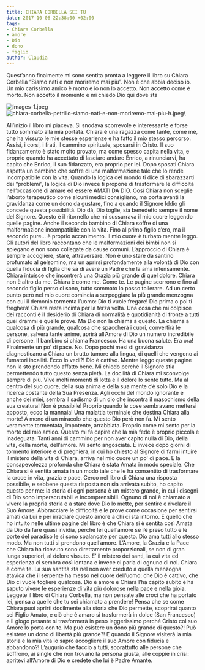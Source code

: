 ```yaml
---
title: CHIARA CORBELLA SEI TU
date: 2017-10-06 22:38:00 +02:00
tags:
- Chiara Corbella
- amore
- Dio
- dono
- figlio
author: Claudia
---
```


Quest’anno finalmente mi sono sentita pronta a leggere il libro su Chiara Corbella “Siamo nati e non moriremo mai più”. Non è che abbia deciso io. Un mio carissimo amico è morto e io non lo accetto. Non accetto come è morto. Non accetto il momento e mi chiedo Dio qui dove sta

![images-1.jpeg](/uploads/images-1.jpeg)![chiara-corbella-petrillo-siamo-nati-e-non-moriremo-mai-piu-h.jpeg](/uploads/chiara-corbella-petrillo-siamo-nati-e-non-moriremo-mai-piu-h.jpeg)\

All’inizio il libro mi piaceva. Si snodava scorrevole e interessante e forse tutto sommato alla mia portata. Chiara è una ragazza come tante, come me, che ha vissuto le mie stesse esperienze e ha fatto il mio stesso percorso. Assisi, i corsi, i frati, il cammino spirituale, sposarsi in Cristo. Il suo fidanzamento è stato molto provato, ma come spesso capita nella vita, e proprio quando ha accettato di lasciare andare Enrico, a rinunciarvi, ha capito che Enrico, il suo fidanzato, era proprio per lei. Dopo sposati Chiara aspetta un bambino che soffre di una malformazione tale che lo rende incompatibile con la vita. Quando la logica del mondo ti dice di sbarazzarti dei “problemi”, la logica di Dio invece ti propone di trasformare le difficoltà nell’occasione di amare ed essere AMATI DA DIO. Così Chiara non sceglie l’aborto terapeutico come alcuni medici consigliano, ma porta avanti la gravidanza come un dono da gustare, fino a quando il Signore Iddio gli concede questa possibilità. Dio dà, Dio toglie, sia benedetto sempre il nome del Signore. Questo è il ritornello che mi sussurrava il mio cuore leggendo quelle pagine. Anche il secondo bambino di Chiara soffre di una malformazione incompatibile con la vita. Fino al primo figlio c’ero, ma il secondo pure… è proprio accanimento. Il mio cuore è turbato mentre leggo. Gli autori del libro raccontano che le malformazioni dei bimbi non si spiegano e non sono collegate da cause comuni. L’approccio di Chiara è sempre accogliere, stare, attraversare. Non è uno stare da santino profumato al gelsomino, ma un aprirsi profondamente alla volontà di Dio con quella fiducia di figlia che sa di avere un Padre che la ama intensamente. Chiara intuisce che incontrerà una Grazia più grande di quel dolore. Chiara non è altro da me. Chiara è come me. Come te. Le pagine scorrono e fino al secondo figlio perso ci sono, tutto sommato lo posso tollerare. Ad un certo punto però nel mio cuore comincia a serpeggiare la più grande menzogna con cui il demonio tormenta l’uomo: Dio ti vuole fregare! Dio prima o poi ti fregherà!
Chiara resta incinta per la terza volta. Una cosa che mi colpisce dei racconti è il desiderio di  Chiara di normalità e quotidianità di fronte a tutti quei drammi e quelle prove. Ma Dio non la chiama a questo. La chiama a qualcosa di più grande, qualcosa che spaccherà i cuori, convertirà le persone, salverà tante anime, aprirà all’Amore di Dio un numero incredibile di persone. Il bambino si chiama Francesco. Ha una buona salute. Era ora! Finalmente un po' di pace. No. Dopo pochi mesi di gravidanza diagnosticano a Chiara un brutto tumore alla lingua, di quelli che vengono ai fumatori incalliti. Ecco lo vedi?! Dio è cattivo. Mentre leggo queste pagine non la sto prendendo affatto bene. Mi chiedo perché il Signore stia permettendo tutto questo senza pietà. La docilità di Chiara mi sconvolge sempre di più. Vive molti momenti di lotta e il dolore lo sente tutto. Ma al centro del suo cuore, della sua anima e della sua mente c’è solo Dio e la ricerca costante della Sua Presenza. Agli occhi del mondo ignorante e anche dei miei, sembra il sadismo di un dio che incontra il masochismo della sua creatura! Non è possibile! Proprio quando le cose sembravano mettersi apposto, ecco la mannaia! Una malattia terminale che destina Chiara alla morte! A meno di un miracolo che questo Dio però non fa. Mi sento veramente tormentata, impotente, arrabbiata. Proprio come mi sento per la morte del mio amico. Questo mi fa capire che la mia fede è proprio piccola e inadeguata. Tanti anni di cammino per non aver capito nulla di Dio, della vita, della morte, dell’amore. Mi sento angosciata.
E invece dopo giorni di tormento interiore e di preghiera, in cui ho chiesto al Signore di farmi intuire il mistero della vita di Chiara, arriva nel mio cuore un po' di pace. E la consapevolezza profonda che Chiara è stata Amata in modo speciale. Che Chiara si è sentita amata in un modo tale che le ha consentito di trasformare la croce in vita, grazia e pace. Cerco nel libro di Chiara una risposta possibile, e sebbene questa risposta non sia arrivata subito, ho capito questo per me: la storia di ogni persona è un mistero grande, in cui i disegni di Dio sono imperscrutabili e incomprensibili. Ognuno di noi è chiamato a vivere la propria storia e a stare dove Dio lo mette, per sentire e  rivelare il Suo Amore. Abbracciare le difficoltà e le prove come occasione per sentirsi amati da Lui e per irradiare questo amore a chi ci sta intorno. E quello che ho intuito nelle ultime pagine del libro è che Chiara si è sentita così Amata  da Dio da fare quasi invidia, perché lei quell’amore se l’è preso tutto e le porte del paradiso le si sono spalancate per questo. Dio ama tutti allo stesso modo. Ma non tutti si prendono quell’amore. L’Amore, la Grazia e la Pace che Chiara ha ricevuto sono direttamente proporzionali, se non di gran lunga superiori, al dolore vissuto. E’ il mistero dei santi, la cui vita ed esperienza ci sembra così lontana e invece ci parla di ognuno di noi. Chiara è come te. La sua santità sta nel non aver creduto a quella menzogna atavica che il serpente ha messo nel cuore dell’uomo: che Dio è cattivo, che Dio ci vuole togliere qualcosa. Dio è amore e Chiara l’ha capito subito e ha saputo vivere le esperienze di vita più dolorose nella pace e nella gioia. Leggete il libro di Chiara Corbella, ma non pensate alle croci che ha portato lei, pensa a quelle che tu sei chiamato a prendere! Pensa che se come Chiara puoi aprirti docilmente alla storia che Dio permette, scoprirai quanto sei Figlio Amato, e ciò che è amaro si trasformerà in dolce (San Francesco) e il giogo pesante si trasformerà in peso leggerissimo perché Cristo col suo Amore lo porta con te. Ma può esistere un dono più grande di questo?! Può esistere un dono di libertà più grande?!
E quando il Signore visiterà la mia storia e la mia vita io saprò accogliere il suo Amore con fiducia e abbandono?! L’augurio che faccio a tutti, soprattutto alle persone che soffrono, ai single che non trovano la persona giusta, alle coppie in crisi: apritevi all’Amore di Dio e credete che lui è Padre Amante.